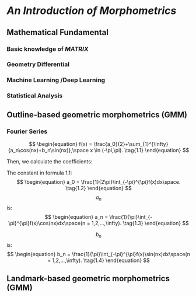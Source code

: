 # *An Introduction of Morphometrics*

## Mathematical Fundamental

### Basic knowledge of ***MATRIX***



### Geometry Differential 



### Machine Learning /Deep Learning



### Statistical Analysis





## Outline-based geometric morphometrics (GMM)

### Fourier Series

$$
\begin{equation}
f(x) = \frac{a_0}{2}+\sum_{1}^{\infty}{a_n\cos(nx)+b_n\sin(nx)},\space x \in (-\pi,\pi). \tag{1.1}
\end{equation}
$$

Then, we calculate the coefficients:

The constant in formula 1.1:
$$
\begin{equation}
a_0 = \frac{1}{2\pi}\int_{-\pi}^{\pi}f(x)dx\space.
\tag{1.2}
\end{equation}
$$
$$a_n$$ is:
$$
\begin{equation}
a_n = \frac{1}{\pi}\int_{-\pi}^{\pi}f(x)\cos(nx)dx\space(n = 1,2,...,\infty).
\tag{1.3}
\end{equation}
$$


$$b_n$$ is:
$$
\begin{equation}
b_n = \frac{1}{\pi}\int_{-\pi}^{\pi}f(x)\sin(nx)dx\space(n = 1,2,...,\infty).
\tag{1.4}
\end{equation}
$$

## Landmark-based  geometric morphometrics (GMM)

